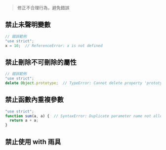
> 修正不合理行為，避免錯誤

## 禁止未聲明變數

```js
// 錯誤範例
"use strict";
x = 10;  // ReferenceError: x is not defined
```

## 禁止刪除不可刪除的屬性

```js
// 錯誤範例
"use strict";
delete Object.prototype;  // TypeError: Cannot delete property 'prototype' of function Object()
```

## 禁止函數內重複參數

```js
"use strict";
function sum(a, a) {  // SyntaxError: Duplicate parameter name not allowed in this context
  return a + a;
}
```

## 禁止使用 with 雨具